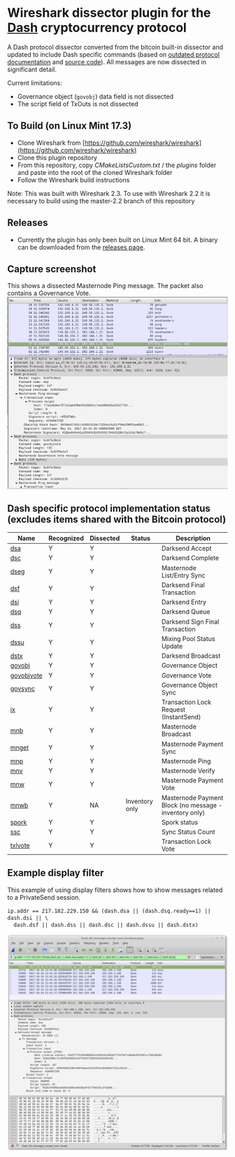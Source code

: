 # Wireshark dissector plugin for the [Dash](https://www.dash.org/) cryptocurrency protocol
A Dash protocol dissector converted from the bitcoin built-in dissector and updated to include Dash specific commands (based on [outdated protocol documentation](https://github.com/dashpay/dash/blob/v0.12.2.x/dash-docs/protocol-documentation.md) and [source code](https://github.com/dashpay/dash/blob/master/src/protocol.cpp)). All messages are now dissected in significant detail.

Current limitations:
 - Governance object (`govobj`) data field is not dissected
 - The script field of TxOuts is not dissected

## To Build (on Linux Mint 17.3)
 - Clone Wireshark from [https://github.com/wireshark/wireshark](https://github.com/wireshark/wireshark)
 - Clone this plugin repository
 - From this repository, copy *CMakeListsCustom.txt* / the *plugins* folder and paste into the root of the cloned Wireshark folder
 - Follow the Wireshark build instructions

Note: This was built with Wireshark 2.3.  To use with Wireshark 2.2 it is necessary to build using the master-2.2 branch of this repository

## Releases
 - Currently the plugin has only been built on Linux Mint 64 bit.  A binary can be downloaded from the [releases page](https://github.com/thephez/wireshark-plugin-dash/releases/latest).

## Capture screenshot
This shows a dissected Masternode Ping message. The packet also contains a Governance Vote.
![](plugins/dash/wireshark-dash-dissection.png)

## Dash specific protocol implementation status (excludes items shared with the Bitcoin protocol)
Name | Recognized | Dissected | Status | Description
--- | --- | --- | --- | ---
[dsa](https://github.com/dashpay/dash/blob/master/dash-docs/protocol-documentation.md#dsaccept---dsa) | Y | Y |  | Darksend Accept
[dsc](https://github.com/dashpay/dash/blob/master/dash-docs/protocol-documentation.md#dscomplete---dsc) | Y | Y |  | Darksend Complete
[dseg](https://github.com/dashpay/dash/blob/master/dash-docs/protocol-documentation.md#dseg---dseg) | Y | Y |  | Masternode List/Entry Sync
[dsf](https://github.com/dashpay/dash/blob/master/dash-docs/protocol-documentation.md#dsfinaltx---dsf) | Y | Y |  | Darksend Final Transaction
[dsi](https://github.com/dashpay/dash/blob/master/dash-docs/protocol-documentation.md#dsvin---dsi) | Y | Y |  | Darksend Entry
[dsq](https://github.com/dashpay/dash/blob/master/dash-docs/protocol-documentation.md#dsqueue---dsq) | Y | Y |  | Darksend Queue
[dss](https://github.com/dashpay/dash/blob/master/dash-docs/protocol-documentation.md) | Y | Y |  | Darksend Sign Final Transaction
[dssu](https://github.com/dashpay/dash/blob/master/dash-docs/protocol-documentation.md#dsstatusupdate---dssu) | Y | Y |  | Mixing Pool Status Update
[dstx](https://github.com/dashpay/dash/blob/master/dash-docs/protocol-documentation.md#dstx---dstx) | Y | Y |  | Darksend Broadcast
[govobj](https://github.com/dashpay/dash/blob/master/dash-docs/protocol-documentation.md#mngovernanceobject---govobj) | Y | Y |  | Governance Object
[govobjvote](https://github.com/dashpay/dash/blob/master/dash-docs/protocol-documentation.md#mngovernanceobjectvote---govobjvote) | Y | Y |  | Governance Vote
[govsync](https://github.com/dashpay/dash/blob/master/dash-docs/protocol-documentation.md#mngovernancesync---govsync) | Y | Y |  | Governance Object Sync
[ix](https://github.com/dashpay/dash/blob/master/dash-docs/protocol-documentation.md#txlockrequest---ix) | Y | Y |  | Transaction Lock Request (InstantSend)
[mnb](https://github.com/dashpay/dash/blob/master/dash-docs/protocol-documentation.md#mnannounce---mnb) | Y | Y |  | Masternode Broadcast
[mnget](https://github.com/dashpay/dash/blob/master/dash-docs/protocol-documentation.md#masternodepaymentsync---mnget) | Y | Y |  | Masternode Payment Sync
[mnp](https://github.com/dashpay/dash/blob/master/dash-docs/protocol-documentation.md#mnping---mnp) | Y | Y |  | Masternode Ping
[mnv](https://github.com/dashpay/dash/blob/master/dash-docs/protocol-documentation.md#mnverify---mnv) | Y | Y |  | Masternode Verify
[mnw](https://github.com/dashpay/dash/blob/master/dash-docs/protocol-documentation.md#masternodepaymentvote---mnw) | Y | Y |  | Masternode Payment Vote
[mnwb](https://github.com/dashpay/dash/blob/master/dash-docs/protocol-documentation.md#masternodepaymentblock---mnwb) | Y | NA | Inventory only | Masternode Payment Block (no message - inventory only)
[spork](https://github.com/dashpay/dash/blob/master/dash-docs/protocol-documentation.md#spork---spork)| Y | Y |  | Spork status
[ssc](https://github.com/dashpay/dash/blob/master/dash-docs/protocol-documentation.md#syncstatuscount---ssc) | Y | Y |  | Sync Status Count
[txlvote](https://github.com/dashpay/dash/blob/master/dash-docs/protocol-documentation.md#txlockvote---txlvote) | Y | Y |  | Transaction Lock Vote

## Example display filter
This example of using display filters shows how to show messages related to a
PrivateSend session.

```
ip.addr == 217.182.229.150 && (dash.dsa || (dash.dsq.ready==1) || dash.dsi || \
  dash.dsf || dash.dss || dash.dsc || dash.dssu || dash.dstx)
```
![](plugins/dash/privatesend-session-example.png)
